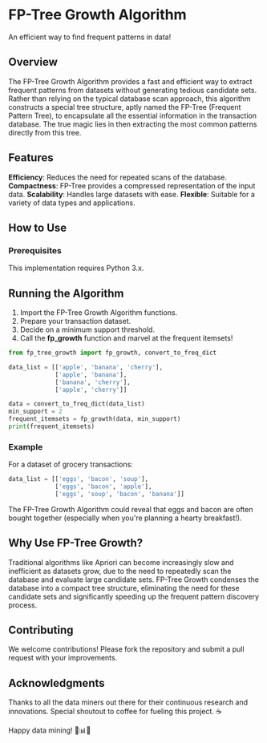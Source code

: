 # FP-Tree Growth Algorithm
An efficient way to find frequent patterns in data!

## Overview
The FP-Tree Growth Algorithm provides a fast and efficient way to extract frequent patterns from datasets without generating tedious candidate sets. Rather than relying on the typical database scan approach, this algorithm constructs a special tree structure, aptly named the FP-Tree (Frequent Pattern Tree), to encapsulate all the essential information in the transaction database. The true magic lies in then extracting the most common patterns directly from this tree.

## Features
**Efficiency**: Reduces the need for repeated scans of the database.
**Compactness**: FP-Tree provides a compressed representation of the input data.
**Scalability**: Handles large datasets with ease.
**Flexible**: Suitable for a variety of data types and applications.

## How to Use
### Prerequisites
This implementation requires Python 3.x.

## Running the Algorithm
1. Import the FP-Tree Growth Algorithm functions.
1. Prepare your transaction dataset.
1. Decide on a minimum support threshold.
1. Call the **fp_growth** function and marvel at the frequent itemsets!

```python
from fp_tree_growth import fp_growth, convert_to_freq_dict

data_list = [['apple', 'banana', 'cherry'],
             ['apple', 'banana'],
             ['banana', 'cherry'],
             ['apple', 'cherry']]

data = convert_to_freq_dict(data_list)
min_support = 2
frequent_itemsets = fp_growth(data, min_support)
print(frequent_itemsets)
```

### Example
For a dataset of grocery transactions:

```python
data_list = [['eggs', 'bacon', 'soup'],
             ['eggs', 'bacon', 'apple'],
             ['eggs', 'soup', 'bacon', 'banana']]
```

The FP-Tree Growth Algorithm could reveal that eggs and bacon are often bought together (especially when you're planning a hearty breakfast!).

## Why Use FP-Tree Growth?
Traditional algorithms like Apriori can become increasingly slow and inefficient as datasets grow, due to the need to repeatedly scan the database and evaluate large candidate sets. FP-Tree Growth condenses the database into a compact tree structure, eliminating the need for these candidate sets and significantly speeding up the frequent pattern discovery process.

## Contributing
We welcome contributions! Please fork the repository and submit a pull request with your improvements.

## Acknowledgments
Thanks to all the data miners out there for their continuous research and innovations.
Special shoutout to coffee for fueling this project. ☕

Happy data mining! 🚀📊🌳

